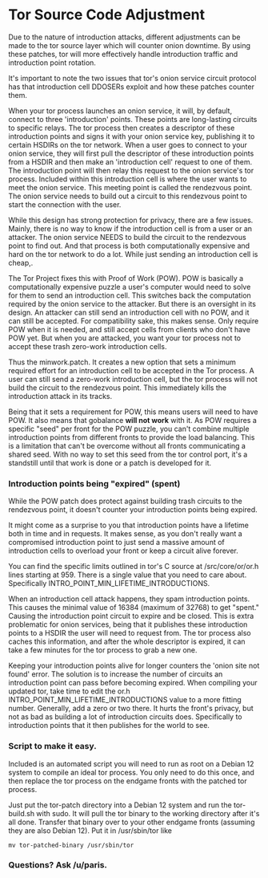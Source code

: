 # Tor Source Code Adjustment

Due to the nature of introduction attacks, different adjustments can be made to the tor source layer which will counter onion downtime. By using these patches, tor will more effectively handle introduction traffic and introduction point rotation.

It's important to note the two issues that tor's onion service circuit protocol has that introduction cell DDOSERs exploit and how these patches counter them.

When your tor process launches an onion service, it will, by default, connect to three
'introduction' points. These points are long-lasting circuits to specific relays. The tor process then creates a descriptor of these introduction points and signs it with your onion service key, publishing it to certain HSDIRs on the tor network. When a user goes to connect to your onion service, they will first pull the descriptor of these introduction points from a HSDIR and then make an 'introduction cell' request to one of them. The introduction point will then relay this request to the onion service's tor process. Included within this introduction cell is where the user wants to meet the onion service. This meeting point is called the rendezvous point. The onion service needs to build out a circuit to this rendezvous point to start the connection with the user.

While this design has strong protection for privacy, there are a few issues. Mainly, there is no way to know if the introduction cell is from a user or an attacker. The onion service NEEDS to build the circuit to the rendezvous point to find out. And that process is both computationally expensive and hard on the tor network to do a lot. While just sending an introduction cell is cheap,.

The Tor Project fixes this with Proof of Work (POW). POW is basically a computationally expensive puzzle a user's computer would need to solve for them to send an introduction cell. This switches back the computation required by the onion service to the attacker. But there is an oversight in its design. An attacker can still send an introduction cell with no POW, and it can still be accepted. For compatibility sake, this makes sense. Only require POW when it is needed, and still accept cells from clients who don't have POW yet. But when you are attacked, you want your tor process not to accept these trash zero-work introduction cells.

Thus the minwork.patch. It creates a new option that sets a minimum required effort for an introduction cell to be accepted in the Tor process. A user can still send a zero-work introduction cell, but the tor process will not build the circuit to the rendezvous point. This immediately kills the introduction attack in its tracks.

Being that it sets a requirement for POW, this means users will need to have POW. It also means that gobalance **will not work** with it. As POW requires a specific "seed" per front for the POW puzzle, you can't combine multiple introduction points from different fronts to provide the load balancing. This is a limitation that can't be overcome without all fronts communicating a shared seed. With no way to set this seed from the tor control port, it's a standstill until that work is done or a patch is developed for it.


### Introduction points being "expired" (spent)

While the POW patch does protect against building trash circuits to the rendezvous point, it doesn't counter your introduction points being expired.

It might come as a surprise to you that introduction points have a lifetime both in time and in requests. It makes sense, as you don't really want a compromised introduction point to just send a massive amount of introduction cells to overload your front or keep a circuit alive forever.

You can find the specific limits outlined in tor's C source at /src/core/or/or.h lines starting at 959. There is a single value that you need to care about. Specifically INTRO_POINT_MIN_LIFETIME_INTRODUCTIONS.

When an introduction cell attack happens, they spam introduction points. This causes the minimal value of 16384 (maximum of 32768) to get "spent." Causing the introduction point circuit to expire and be closed. This is extra problematic for onion services, being that it publishes these introduction points to a HSDIR the user will need to request from. The tor process also caches this information, and after the whole descriptor is expired, it can take a few minutes for the tor process to grab a new one.

Keeping your introduction points alive for longer counters the 'onion site not found' error. The solution is to increase the number of circuits an introduction point can pass before becoming expired. When compiling your updated tor, take time to edit the or.h INTRO_POINT_MIN_LIFETIME_INTRODUCTIONS value to a more fitting number. Generally, add a zero or two there. It hurts the front's privacy, but not as bad as building a lot of introduction circuits does. Specifically to introduction points that it then publishes for the world to see.


### Script to make it easy.

Included is an automated script you will need to run as root on a Debian 12 system to compile an ideal tor process. You only need to do this once, and then replace the tor process on the endgame fronts with the patched tor process.

Just put the tor-patch directory into a Debian 12 system and run the tor-build.sh with sudo. It will pull the tor binary to the working directory after it's all done. Transfer that binary over to your other endgame fronts (assuming they are also Debian 12). Put it in /usr/sbin/tor like

`mv tor-patched-binary /usr/sbin/tor`

### Questions? Ask /u/paris.

